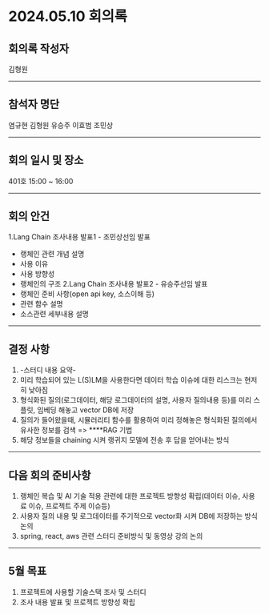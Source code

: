 # 2024.05.10 회의록
## 회의록 작성자
김형원
***
## 참석자 명단
염규현
김형원
유승주
이효범
조민상
***
## 회의 일시 및 장소
401호 15:00 ~ 16:00
***
## 회의 안건
1.Lang Chain 조사내용 발표1 - 조민상선임 발표
   - 랭체인 관련 개념 설명
   - 사용 이유
   - 사용 방향성
   - 랭체인의 구조
2.Lang Chain 조사내용 발표2 - 유승주선임 발표
   - 랭체인 준비 사항(open api key, 소스이해 등)
   - 관련 함수 설명
   - 소스관련 세부내용 설명
***
## 결정 사항
1. -스터디 내용 요약-
2. 미리 학습되어 있는 L(S)LM을 사용한다면 데이터 학습 이슈에 대한 리스크는 현저히 낮아짐
3. 형식화된 질의(로그데이터, 해당 로그데이터의 설명, 사용자 질의내용 등)를 미리 스플릿, 임베딩 해놓고 vector DB에 저장
4. 질의가 들어왔을때, 시뮬러리티 함수를 활용하여 미리 정해놓은 형식화된 질의에서 유사한 정보를 검색 => ****RAG 기법
5. 해당 정보들을 chaining 시켜 랭귀지 모델에 전송 후 답을 얻어내는 방식
         
***
## 다음 회의 준비사항
1. 랭체인 복습 및 AI 기술 적용 관련에 대한 프로젝트 방향성 확립(데이터 이슈, 사용료 이슈, 프로젝트 주제 이슈등)
2. 사용자 질의 내용 및 로그데이터를 주기적으로 vector화 시켜 DB에 저장하는 방식 논의
3. spring, react, aws 관련 스터디 준비방식 및 동영상 강의 논의 
***
## 5월 목표
1. 프로젝트에 사용할 기술스택 조사 및 스터디
2. 조사 내용 발표 및 프로젝트 방향성 확립
